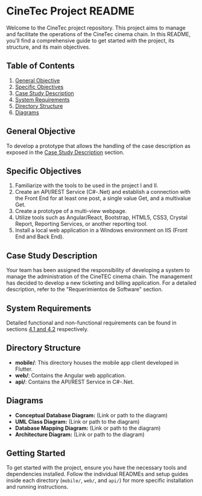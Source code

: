 # CineTec Project README

Welcome to the CineTec project repository. This project aims to manage and
facilitate the operations of the CineTec cinema chain. In this README, you'll
find a comprehensive guide to get started with the project, its structure, and
 its main objectives.

## Table of Contents

1. [General Objective](#general-objective)
1. [Specific Objectives](#specific-objectives)
1. [Case Study Description](#case-study-description)
1. [System Requirements](#system-requirements)
1. [Directory Structure](#directory-structure)
1. [Diagrams](#diagrams)

## General Objective

To develop a prototype that allows the handling of the case description as
 exposed in the [Case Study Description](#case-study-description) section.

## Specific Objectives

1. Familiarize with the tools to be used in the project I and II.
1. Create an API/REST Service (C#-.Net) and establish a connection with the
Front End for at least one post, a single value Get, and a multivalue Get.
1. Create a prototype of a multi-view webpage.
1. Utilize tools such as Angular/React, Bootstrap, HTML5, CSS3, Crystal Report,
 Reporting Services, or another reporting tool.
1. Install a local web application in a Windows environment on IIS (Front End
 and Back End).

## Case Study Description

Your team has been assigned the responsibility of developing a system to manage
the administration of the CineTEC cinema chain. The management has decided to
develop a new ticketing and billing application. For a detailed description,
 refer to the "Requerimientos de Software" section.

## System Requirements

Detailed functional and non-functional requirements can be found in sections
 [4.1 and 4.2](#case-study-description) respectively.

## Directory Structure

- **mobile/**: This directory houses the mobile app client developed in Flutter.
- **web/**: Contains the Angular web application.
- **api/**: Contains the API/REST Service in C#-.Net.

## Diagrams

- **Conceptual Database Diagram:** (Link or path to the diagram)
- **UML Class Diagram:** (Link or path to the diagram)
- **Database Mapping Diagram:** (Link or path to the diagram)
- **Architecture Diagram:** (Link or path to the diagram)

## Getting Started

To get started with the project, ensure you have the necessary tools and
 dependencies installed. Follow the individual READMEs and setup guides
  inside each directory (`mobile/`, `web/`, and `api/`) for more specific
   installation and running instructions.
